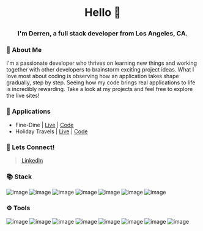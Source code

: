 # <p align="center"> Hello 👋 </p>
### <p align="center"> I'm Derren, a full stack developer from Los Angeles, CA. </p>

### 👤 About Me

I'm a passionate developer who thrives on learning new things and working together with other developers to brainstorm exciting project ideas. What I love most about coding is observing how an application takes shape gradually, step by step. Seeing how my code brings real applications to life is incredibly rewarding. Take a look at my projects and feel free to explore the live sites!

### 🧩 Applications

- Fine-Dine | [Live](http://final-project-dev22222.us-west-1.elasticbeanstalk.com/) | [Code](https://github.com/derrenpamintuan/final-project) 
- Holiday Travels | [Live](https://derrenpamintuan.github.io/ajax-project/) | [Code](https://github.com/derrenpamintuan/ajax-project)

### 👥 Lets Connect!

> [LinkedIn](https://www.linkedin.com/in/derren-pamintuan-4a07b3178/)

### 📚 Stack

![image](https://github.com/derrenpamintuan/pamintuan-derren/assets/121917503/698f603c-7bcc-4a37-975b-f971f11e6876)
![image](https://github.com/derrenpamintuan/pamintuan-derren/assets/121917503/628e1807-0e29-445d-96e8-c0780b575581)
![image](https://github.com/derrenpamintuan/pamintuan-derren/assets/121917503/33a3d51c-6592-498f-9f84-3ea9827b0f59)
![image](https://github.com/derrenpamintuan/pamintuan-derren/assets/121917503/ac7ddd68-b3fd-4d00-8d1e-246051807434)
![image](https://github.com/derrenpamintuan/pamintuan-derren/assets/121917503/51cd163b-8a99-4170-a709-b341f2f16139)
![image](https://github.com/derrenpamintuan/pamintuan-derren/assets/121917503/9fb91c94-a2c4-49e8-bfee-184d9cdbdae6)
![image](https://github.com/derrenpamintuan/pamintuan-derren/assets/121917503/f18e0ab4-791c-45f7-9a7a-2d4e3c18a92b)

### ⚙ Tools

![image](https://github.com/derrenpamintuan/pamintuan-derren/assets/121917503/d15b8938-96b0-4f81-b618-975ed65ad7c2)
![image](https://github.com/derrenpamintuan/pamintuan-derren/assets/121917503/f40211da-ee85-4e45-873a-e0221ccd7db1)
![image](https://github.com/derrenpamintuan/pamintuan-derren/assets/121917503/d9e2ea2f-58af-4986-9b8b-736f65bb29b6)
![image](https://github.com/derrenpamintuan/pamintuan-derren/assets/121917503/220557de-68a4-4456-80d7-054987015bb7)
![image](https://github.com/derrenpamintuan/pamintuan-derren/assets/121917503/6f506525-260b-4e17-9ce5-0ae5c5d99e4a)
![image](https://github.com/derrenpamintuan/pamintuan-derren/assets/121917503/9df95ef2-2bb2-4aec-bdcb-fb1f941795dc)
![image](https://github.com/derrenpamintuan/pamintuan-derren/assets/121917503/8ac94410-1f29-4523-ad28-1a11a286a6a7)
![image](https://github.com/derrenpamintuan/pamintuan-derren/assets/121917503/b5f9aafe-fb2e-45fd-9cd5-928e8770e12b)
